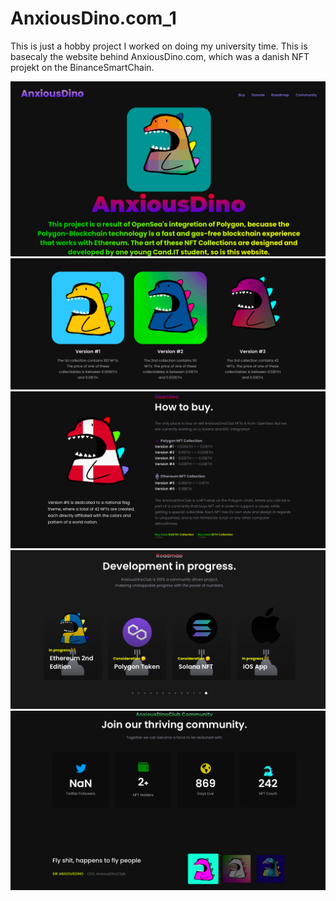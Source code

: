 # AnxiousDino.com_1

This is just a hobby project I worked on doing my university time. 
This is basecaly the website behind AnxiousDino.com, which was a danish NFT projekt on the BinanceSmartChain.

![screenshoots1](assets/screenshoots/1.png)
![screenshoots2](assets/screenshoots/2.png)
![screenshoots3](assets/screenshoots/3.png)
![screenshoots4](assets/screenshoots/4.png)
![screenshoots5](assets/screenshoots/5.png)



